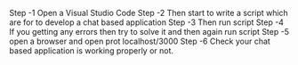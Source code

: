 Step -1 Open a Visual Studio Code 
Step -2 Then start to write a script which are for to develop a chat based application
Step -3 Then run script
Step -4 If you getting any errors then try to solve it and then again run script
Step -5 open a browser and open prot localhost/3000 
Step -6 Check your chat based application is working properly or not.
